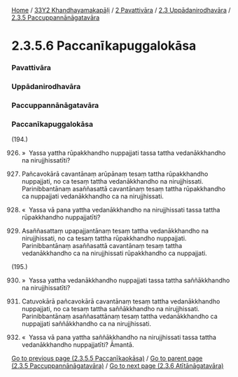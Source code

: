 
[Home](/) / [33Y2 Khandhayamakapāḷi](../../../../33Y2.md) / [2 Pavattivāra](../../../2.md) / [2.3 Uppādanirodhavāra](../../2.3.md) / [2.3.5 Paccuppannānāgatavāra](../2.3.5.md)

# 2.3.5.6 Paccanīkapuggalokāsa

### Pavattivāra

### Uppādanirodhavāra

### Paccuppannānāgatavāra

### Paccanīkapuggalokāsa

(194.)

926. »  Yassa yattha rūpakkhandho nuppajjati tassa tattha vedanākkhandho na nirujjhissatīti?

927. Pañcavokārā cavantānaṃ arūpānaṃ tesaṃ tattha rūpakkhandho nuppajjati, no ca tesaṃ tattha vedanākkhandho na nirujjhissati. Parinibbantānaṃ asaññasattā cavantānaṃ tesaṃ tattha rūpakkhandho ca nuppajjati vedanākkhandho ca na nirujjhissati.

928. «  Yassa vā pana yattha vedanākkhandho na nirujjhissati tassa tattha rūpakkhandho nuppajjatīti?

929. Asaññasattaṃ upapajjantānaṃ tesaṃ tattha vedanākkhandho na nirujjhissati, no ca tesaṃ tattha rūpakkhandho nuppajjati. Parinibbantānaṃ asaññasattā cavantānaṃ tesaṃ tattha vedanākkhandho ca na nirujjhissati rūpakkhandho ca nuppajjati.

(195.)

930. »  Yassa yattha vedanākkhandho nuppajjati tassa tattha saññākkhandho na nirujjhissatīti?

931. Catuvokārā pañcavokārā cavantānaṃ tesaṃ tattha vedanākkhandho nuppajjati, no ca tesaṃ tattha saññākkhandho na nirujjhissati. Parinibbantānaṃ asaññasattānaṃ tesaṃ tattha vedanākkhandho ca nuppajjati saññākkhandho ca na nirujjhissati.

932. «  Yassa vā pana yattha saññākkhandho na nirujjhissati tassa tattha vedanākkhandho nuppajjatīti? Āmantā.

[Go to previous page (2.3.5.5 Paccanīkaokāsa)](2.3.5.5.md) / [Go to parent page (2.3.5 Paccuppannānāgatavāra)](../2.3.5.md) / [Go to next page (2.3.6 Atītānāgatavāra)](../2.3.6.md)


